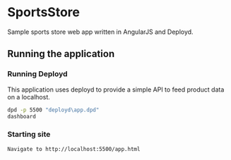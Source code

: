 SportsStore
===========

Sample sports store web app written in AngularJS and Deployd.

## Running the application

### Running Deployd
This application uses deployd to provide a simple API to feed product data on a localhost.
```sh
dpd -p 5500 "deployd\app.dpd"
dashboard
```
### Starting site
```
Navigate to http://localhost:5500/app.html
```
